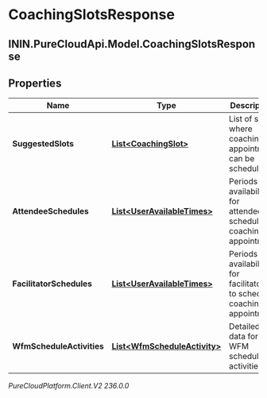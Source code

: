 # CoachingSlotsResponse

## ININ.PureCloudApi.Model.CoachingSlotsResponse

## Properties

|Name | Type | Description | Notes|
|------------ | ------------- | ------------- | -------------|
| **SuggestedSlots** | [**List&lt;CoachingSlot&gt;**](CoachingSlot) | List of slots where coaching appointment can be scheduled | [optional] |
| **AttendeeSchedules** | [**List&lt;UserAvailableTimes&gt;**](UserAvailableTimes) | Periods of availability for attendees to schedule coaching appointment | [optional] |
| **FacilitatorSchedules** | [**List&lt;UserAvailableTimes&gt;**](UserAvailableTimes) | Periods of availability for facilitators to schedule coaching appointment | [optional] |
| **WfmScheduleActivities** | [**List&lt;WfmScheduleActivity&gt;**](WfmScheduleActivity) | Detailed data for WFM scheduled activities | [optional] |



_PureCloudPlatform.Client.V2 236.0.0_
